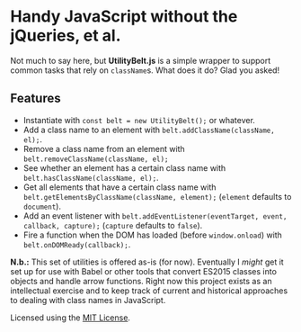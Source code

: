 # Handy JavaScript without the jQueries, et al.

Not much to say here, but **UtilityBelt.js** is a simple wrapper to support common tasks that rely on `className`s. What does it do? Glad you asked!

## Features

* Instantiate with `const belt = new UtilityBelt();` or whatever.
* Add a class name to an element with `belt.addClassName(className, el);`.
* Remove a class name from an element with  `belt.removeClassName(className, el);`
* See whether an element has a certain class name with `belt.hasClassName(className, el);`.
* Get all elements that have a certain class name with `belt.getElementsByClassName(className, element);` (`element` defaults to `document`).
* Add an event listener with `belt.addEventListener(eventTarget, event, callback, capture);` (`capture` defaults to `false`).
* Fire a function when the DOM has loaded (before `window.onload`) with `belt.onDOMReady(callback);`.

**N.b.:** This set of utilities is offered as-is (for now). Eventually I *might* get it set up for use with Babel or other tools that convert ES2015 classes into objects and handle arrow functions. Right now this project exists as an intellectual exercise and to keep track of current and historical approaches to dealing with class names in JavaScript.

Licensed using the [MIT License][mit].

[mit]: https://github.com/erikvorhes/mit-license
